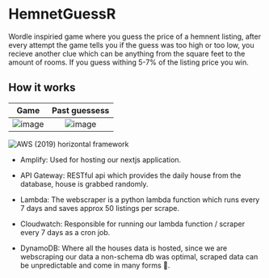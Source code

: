 # HemnetGuessR 
Wordle inspiried game where you guess the price of a hemnent listing, after every attempt the game tells you if the guess was too high or too low, you recieve another clue which can be anything from the square feet to the amount of rooms. If you guess withing 5-7% of the listing price you win. 



## How it works

Game  |  Past guessess
:-------------------------:|:-------------------------:
![image](https://github.com/Qrutz/TervsGame/assets/40356149/b885f989-52d7-47e4-8990-581d0da12fec) | ![image](https://github.com/Qrutz/TervsGame/assets/40356149/e52252e4-a298-4e94-b31f-8471593eec86)



![AWS (2019) horizontal framework](https://github.com/Qrutz/TervsGame/assets/40356149/3b4aada6-a6aa-4753-aca2-d1fd1e452634)

- Amplify: Used for hosting our nextjs application.

- API Gateway: RESTful api which provides the daily house from the database, house is grabbed randomly.

- Lambda: The webscraper is a python lambda function which runs every 7 days and saves approx 50 listings per scrape.

- Cloudwatch: Responsible for running our lambda function / scraper every 7 days as a cron job.

- DynamoDB: Where all the houses data is hosted, since we are webscraping our data a non-schema db was optimal, scraped data can be unpredictable and come in many forms 🤡.
